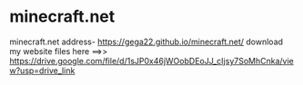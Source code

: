 # minecraft.net
minecraft.net address- https://gega22.github.io/minecraft.net/
download my website files here ==>> https://drive.google.com/file/d/1sJP0x46jWOobDEoJJ_cIjsy7SoMhCnka/view?usp=drive_link
